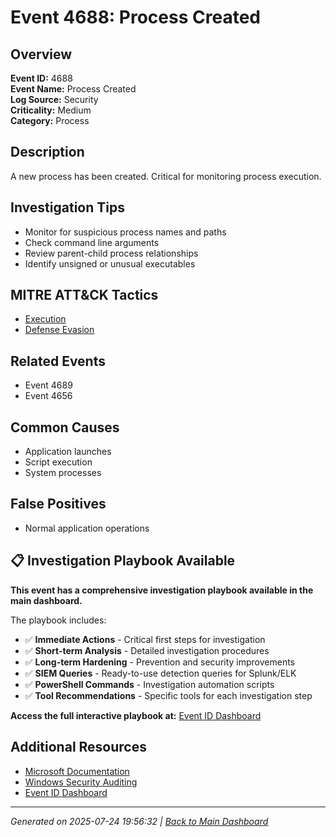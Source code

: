 # Event 4688: Process Created

## Overview
**Event ID:** 4688  
**Event Name:** Process Created  
**Log Source:** Security  
**Criticality:** Medium  
**Category:** Process  

## Description
A new process has been created. Critical for monitoring process execution.

## Investigation Tips
- Monitor for suspicious process names and paths
- Check command line arguments
- Review parent-child process relationships
- Identify unsigned or unusual executables

## MITRE ATT&CK Tactics
- [Execution](https://attack.mitre.org/tactics/TA0002/)
- [Defense Evasion](https://attack.mitre.org/tactics/TA0005/)

## Related Events
- Event 4689
- Event 4656

## Common Causes
- Application launches
- Script execution
- System processes

## False Positives
- Normal application operations

## 📋 Investigation Playbook Available

**This event has a comprehensive investigation playbook available in the main dashboard.**

The playbook includes:
- ✅ **Immediate Actions** - Critical first steps for investigation
- ✅ **Short-term Analysis** - Detailed investigation procedures  
- ✅ **Long-term Hardening** - Prevention and security improvements
- ✅ **SIEM Queries** - Ready-to-use detection queries for Splunk/ELK
- ✅ **PowerShell Commands** - Investigation automation scripts
- ✅ **Tool Recommendations** - Specific tools for each investigation step

**Access the full interactive playbook at:** [Event ID Dashboard](../index.html)

## Additional Resources
- [Microsoft Documentation](https://learn.microsoft.com/en-us/previous-versions/windows/it-pro/windows-10/security/threat-protection/auditing/event-4688)
- [Windows Security Auditing](https://learn.microsoft.com/en-us/windows/security/threat-protection/auditing/audit-events)
- [Event ID Dashboard](../index.html)

---
*Generated on 2025-07-24 19:56:32 | [Back to Main Dashboard](../index.html)*
